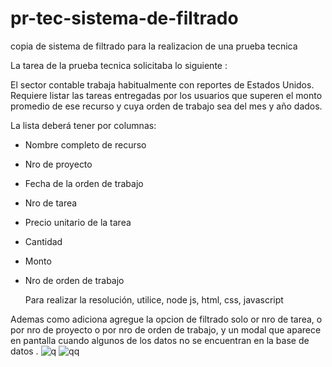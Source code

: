 # pr-tec-sistema-de-filtrado
copia de sistema de filtrado para la realizacion de una prueba tecnica 

La tarea de la prueba tecnica solicitaba lo siguiente : 

El sector contable trabaja habitualmente con reportes de Estados Unidos. Requiere listar las tareas entregadas por los usuarios que superen el monto promedio de ese recurso y cuya orden de trabajo sea del mes y año dados.

La lista deberá tener por columnas:

- Nombre completo de recurso
- Nro de proyecto
- Fecha de la orden de trabajo
- Nro de tarea
- Precio unitario de la tarea
- Cantidad
- Monto
- Nro de orden de trabajo

  Para realizar la resolución, utilice, node js, html, css, javascript

Ademas como adiciona agregue la opcion de filtrado solo or nro de tarea, o por nro de proyecto o por nro de orden de trabajo, y un modal que aparece en pantalla cuando algunos de los datos no se encuentran en la base de datos .
![q](https://github.com/RominaGaite/pr-tec-sistema-de-filtrado/assets/73299120/7e789b31-1cf6-43a9-9e27-d252bea5cebe)
![qq](https://github.com/RominaGaite/pr-tec-sistema-de-filtrado/assets/73299120/9f3f8fb5-b332-49d4-b57f-f17c05269012)





